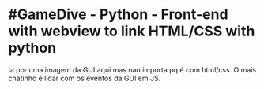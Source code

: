 # #GameDive - Python - Front-end with webview to link HTML/CSS with python
 
 Ia por uma imagem da GUI aqui mas nao importa pq é com html/css. O mais chatinho é lidar com os eventos da GUI em JS.